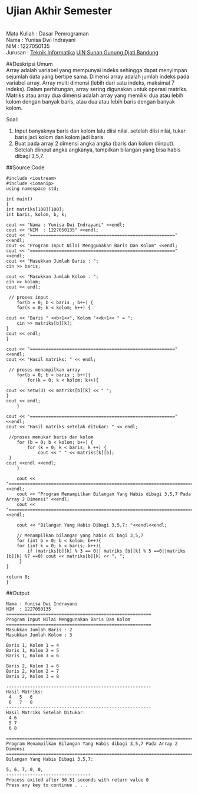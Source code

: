 # Ujian Akhir Semester 

<br>Mata Kuliah 	: Dasar Pemrograman
<br> Nama		: Yunisa Dwi Indrayani
<br>NIM		        :	1227050135
<br>Jurusan	    	: [Teknik Informatika](http://if.uinsgd.ac.id/) [UIN Sunan Gunung Djati Bandung](https://uinsgd.ac.id/) 


##Deskripsi Umum
<br>Array adalah variabel yang mempunyai indeks sehingga dapat menyimpan sejumlah data yang bertipe sama. Dimensi array adalah jumlah indeks pada variabel array. Array multi dimensi (lebih dari satu indeks, maksimal 7 indeks). Dalam perhitungan, array sering digunakan untuk operasi matriks.
Matriks atau array dua dimensi adalah array yang memiliki dua atau lebih kolom dengan banyak baris, atau dua atau lebih baris dengan banyak kolom.

Soal:
1. Input banyaknya baris dan kolom lalu diisi nilai. setelah diisi nilai, tukar baris jadi kolom dan kolom jadi baris. 
2. Buat pada array 2 dimensi angka angka (baris dan kolom diinput). Setelah diinput angka angkanya, tampilkan bilangan yang bisa habis dibagi 3,5,7.


##Source Code

	#include <iostream>
 	#include <iomanip> 
 	using namespace std;
 
 	int main()
 	{
	int matriks[100][100];
	int baris, kolom, b, k;
  
	cout << "Nama : Yunisa Dwi Indrayani" <<endl;
	cout << "NIM  : 1227050135" <<endl;
	cout << "=======================================================" <<endl;
	cout << "Program Input Nilai Menggunakan Baris Dan Kolom" <<endl;
	cout << "=======================================================" <<endl;
  	cout << "Masukkan Jumlah Baris : ";
  	cin >> baris;
 
	cout << "Masukkan Jumlah Kolom : ";
	cin >> kolom;
	cout << endl;
 
 	 // proses input 
  		for(b = 0; b < baris ; b++) {
  	  	for(k = 0; k < kolom; k++) {
		
	cout << "Baris " <<b+1<<", Kolom "<<k+1<< " = ";
      	cin >> matriks[b][k];
   	}
   	cout << endl;
   	}
  
	cout << "=======================================================" <<endl;
  	cout << "Hasil matriks: " << endl;

 	 // proses menampilkan array
  		for(b = 0; b < baris ; b++){
    		for(k = 0; k < kolom; k++){
	
	cout << setw(3) << matriks[b][k] << " ";
   	}
   	cout << endl;
    	}
  
  	cout << "=======================================================" <<endl;
  	cout << "Hasil matriks setelah ditukar: " << endl;
  
  	 //proses menukar baris dan kolom
  		for (b = 0; b < kolom; b++) {
  			for (k = 0; k < baris; k ++) {
  				cout << " " << matriks[k][b];
	 }
	cout <<endl <<endl;
    	}
  
  		cout << "===========================================================================" <<endl;
  		cout << "Program Menampilkan Bilangan Yang Habis dibagi 3,5,7 Pada Array 2 Dimensi" <<endl;
  		cout << "===========================================================================" <<endl;
  	
  		cout << "Bilangan Yang Habis Dibagi 3,5,7: "<<endl<<endl;
  	
  		// Menampilkan bilangan yang habis di bagi 3,5,7
		for (int b = 0; b < kolom; b++){
		for (int k = 0; k < baris; k++){
			if (matriks[b][k] % 3 == 0|| matriks [b][k] % 5 ==0||matriks [b][k] %7 ==0) cout << matriks[b][k] << ", ";
    	 }
   	}

	return 0;
   	}


##Output
	
	Nama : Yunisa Dwi Indrayani
	NIM  : 1227050135
	=======================================================
	Program Input Nilai Menggunakan Baris Dan Kolom
	=======================================================
	Masukkan Jumlah Baris : 2
	Masukkan Jumlah Kolom : 3

	Baris 1, Kolom 1 = 4
	Baris 1, Kolom 2 = 5
	Baris 1, Kolom 3 = 6

	Baris 2, Kolom 1 = 6
	Baris 2, Kolom 2 = 7
	Baris 2, Kolom 3 = 8

	-------------------------------------------------------
	Hasil Matriks:
 	 4   5   6
 	 6   7   8
	-------------------------------------------------------
	Hasil Matriks Setelah Ditukar:
	 4 6
	 5 7
	 6 8

	===========================================================================
	Program Menampilkan Bilangan Yang Habis dibagi 3,5,7 Pada Array 2 Dimensi
	===========================================================================
	Bilangan Yang Habis Dibagi 3,5,7:

	5, 6, 7, 0, 0,
	--------------------------------
	Process exited after 30.51 seconds with return value 0
	Press any key to continue . . .
